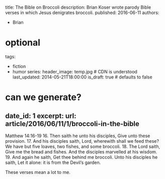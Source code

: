 title: The Bible on Broccoli
description: Brian Koser wrote parody Bible verses in which Jesus denigrates broccoli.
published: 2016-06-11
authors:
  - Brian

# optional
tags:
  - fiction
  - humor
series: 
header_image: temp.jpg # CDN is understood
last_updated: 2014-05-21T18:00:00
is_draft: true # defaults to false

# can we generate?
date_id: 1
excerpt: 
url: article/2016/06/11/1/broccoli-in-the-bible
---
Matthew 14:16-19
16. Then saith he unto his disciples, Give unto these provision.
17. And his disciples saith, Lord, wherewith shall we feed these? We have but five loaves, two fishes, and some broccoli.
18. The Lord saith, Give me the bread and fishes. And the disciples marvelled at his wisdom.
19. And again he saith, Get thee behind me broccoli. Unto his disciples he saith, Let it alone: it is from the Devil’s garden.

These verses mean a lot to me.